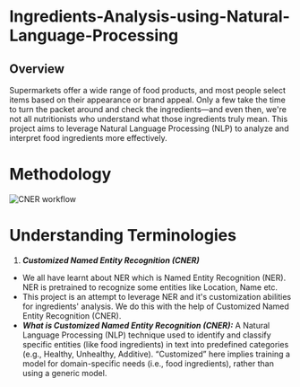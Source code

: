 # Ingredients-Analysis-using-Natural-Language-Processing
## Overview
Supermarkets offer a wide range of food products, and most people select items based on their appearance or brand appeal. Only a few take the time to turn the packet around and check the ingredients—and even then, we're not all nutritionists who understand what those ingredients truly mean. This project aims to leverage Natural Language Processing (NLP) to analyze and interpret food ingredients more effectively.

# Methodology
![CNER workflow](https://github.com/user-attachments/assets/0e1ff020-b818-401a-b473-5a6c63a8bb4a)

# Understanding Terminologies
1. ***Customized Named Entity Recognition (CNER)***
- We all have learnt about NER which is Named Entity Recognition (NER). NER is pretrained to recognize some entities like Location, Name etc.
- This project is an attempt to leverage NER and it's customization abilities for ingredients' analysis. We do this with the help of Customized Named Entity Recognition (CNER).
- ***What is Customized Named Entity Recognition (CNER):***  A Natural Language Processing (NLP) technique used to identify and classify specific entities (like food ingredients) in text into predefined categories (e.g., Healthy, Unhealthy, Additive). “Customized” here implies training a model for domain-specific needs (i.e., food ingredients), rather than using a generic model.
